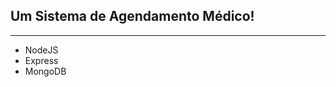 

<h2>Um Sistema de Agendamento Médico!</h2>

<hr>
<ul>
<li>NodeJS</li>
<li>Express</li>
<li>MongoDB</li>
</ul>
